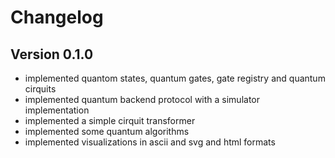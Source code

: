 # Changelog

## Version 0.1.0
* implemented quantom states, quantum gates, gate registry and quantum cirquits
* implemented quantum backend protocol with a simulator implementation
* implemented a simple cirquit transformer
* implemented some quantum algorithms
* implemented visualizations in ascii and svg and html formats
